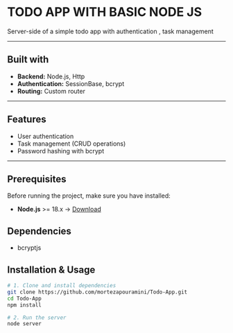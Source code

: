# TODO APP WITH BASIC NODE JS

Server-side of a simple todo app with authentication , task management

---

## Built with

- **Backend:** Node.js, Http
- **Authentication:** SessionBase, bcrypt
- **Routing:** Custom router

---

## Features

- User authentication
- Task management (CRUD operations)
- Password hashing with bcrypt

---

## Prerequisites

Before running the project, make sure you have installed:

- **Node.js** >= 18.x → [Download](https://nodejs.org/en/)

## Dependencies

- bcryptjs

## Installation & Usage

```bash
# 1. Clone and install dependencies
git clone https://github.com/mortezapouramini/Todo-App.git
cd Todo-App
npm install

# 2. Run the server
node server

```


